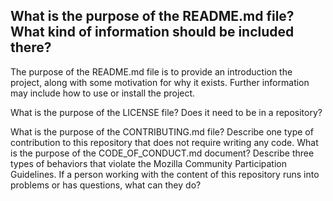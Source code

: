 ## What is the purpose of the README.md file? What kind of information should be included there?

The purpose of the README.md file is to provide an introduction the project, along with some motivation for why it exists. Further information may include how to use or install the project.

What is the purpose of the LICENSE file? Does it need to be in a repository?



What is the purpose of the CONTRIBUTING.md file?
Describe one type of contribution to this repository that does not require writing any code.
What is the purpose of the CODE_OF_CONDUCT.md document?
Describe three types of behaviors that violate the Mozilla Community Participation Guidelines.
If a person working with the content of this repository runs into problems or has questions, what can they do?
